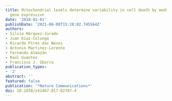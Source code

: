 ```yaml
---
title: Mitochondrial levels determine variability in cell death by modulating apoptotic
  gene expression
date: '2018-01-01'
publishDate: '2021-06-08T15:28:02.745564Z'
authors:
- Silvia Márquez-Jurado
- Juan Díaz-Colunga
- Ricardo Pires das Neves
- Antonio Martinez-Lorente
- Fernando Almazán
- Raúl Guantes
- Francisco J. Iborra
publication_types:
- '2'
abstract: ''
featured: false
publication: '*Nature Communications*'
doi: 10.1038/s41467-017-02787-4
---
```


